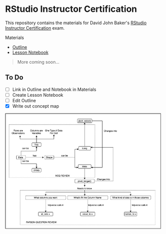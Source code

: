 # RStudio Instructor Certification 

This repository contains the materials for David John Baker's [RStudio Instructor Certification](https://education.rstudio.com/trainers/) exam.

Materials

* [Outline]()
* [Lesson Notebook]()

> More coming soon...

## To Do

* [ ] Link in Outline and Notebook in Materials
* [ ] Create Lesson Notebook 
* [ ] Edit Outline
* [X] Write out concept map 

![Concept Map](img/pivot_longer_concept_map.png)
